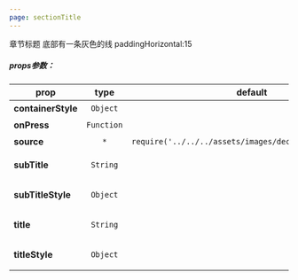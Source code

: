```yaml
---
page: sectionTitle
---
```



章节标题
底部有一条灰色的线
paddingHorizontal:15

##### props参数：

prop | type | default | required | description
---- | :----: | :-------: | :--------: | -----------
**containerStyle** | `Object` |  | false | 容器样式
**onPress** | `Function` |  | false | 点击事件
**source** | `*` | `require('../../../assets/images/decoration_blue.png')` | false | 左边图片
**subTitle** | `String` |  | false | 右边标题文字
**subTitleStyle** | `Object` |  | false | 右边标题文字样式
**title** | `String` |  | true | 左边标题文字
**titleStyle** | `Object` |  | false | 左边标题文字样式



